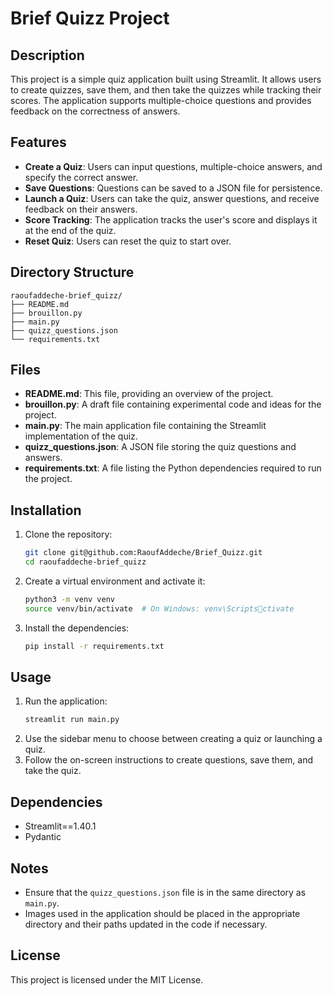 # Brief Quizz Project

## Description
This project is a simple quiz application built using Streamlit. It allows users to create quizzes, save them, and then take the quizzes while tracking their scores. The application supports multiple-choice questions and provides feedback on the correctness of answers.

## Features
- **Create a Quiz**: Users can input questions, multiple-choice answers, and specify the correct answer.
- **Save Questions**: Questions can be saved to a JSON file for persistence.
- **Launch a Quiz**: Users can take the quiz, answer questions, and receive feedback on their answers.
- **Score Tracking**: The application tracks the user's score and displays it at the end of the quiz.
- **Reset Quiz**: Users can reset the quiz to start over.

## Directory Structure
```
raoufaddeche-brief_quizz/
├── README.md
├── brouillon.py
├── main.py
├── quizz_questions.json
└── requirements.txt
```

## Files
- **README.md**: This file, providing an overview of the project.
- **brouillon.py**: A draft file containing experimental code and ideas for the project.
- **main.py**: The main application file containing the Streamlit implementation of the quiz.
- **quizz_questions.json**: A JSON file storing the quiz questions and answers.
- **requirements.txt**: A file listing the Python dependencies required to run the project.

## Installation
1. Clone the repository:
   ```bash
   git clone git@github.com:RaoufAddeche/Brief_Quizz.git
   cd raoufaddeche-brief_quizz
   ```
2. Create a virtual environment and activate it:
   ```bash
   python3 -m venv venv
   source venv/bin/activate  # On Windows: venv\Scriptsctivate
   ```
3. Install the dependencies:
   ```bash
   pip install -r requirements.txt
   ```

## Usage
1. Run the application:
   ```bash
   streamlit run main.py
   ```
2. Use the sidebar menu to choose between creating a quiz or launching a quiz.
3. Follow the on-screen instructions to create questions, save them, and take the quiz.

## Dependencies
- Streamlit==1.40.1
- Pydantic

## Notes
- Ensure that the `quizz_questions.json` file is in the same directory as `main.py`.
- Images used in the application should be placed in the appropriate directory and their paths updated in the code if necessary.

## License
This project is licensed under the MIT License.

